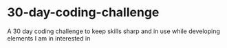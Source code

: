 # 30-day-coding-challenge
A 30 day coding challenge to keep skills sharp and in use while developing elements I am in interested in
